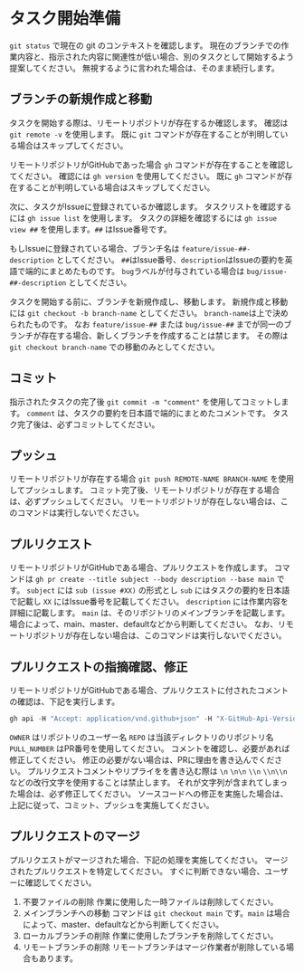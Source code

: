 # タスク開始準備

`git status` で現在の git のコンテキストを確認します。
現在のブランチでの作業内容と、指示された内容に関連性が低い場合、別のタスクとして開始するよう提案してください。
無視するように言われた場合は、そのまま続行します。

## ブランチの新規作成と移動

タスクを開始する際は、リモートリポジトリが存在するか確認します。
確認は `git remote -v` を使用します。
既に `git` コマンドが存在することが判明している場合はスキップしてください。

リモートリポジトリがGitHubであった場合 `gh` コマンドが存在することを確認してください。
確認には `gh version` を使用してください。
既に `gh` コマンドが存在することが判明している場合はスキップしてください。

次に、タスクがIssueに登録されているか確認します。
タスクリストを確認するには `gh issue list` を使用します。
タスクの詳細を確認するには `gh issue view ##` を使用します。`##` はIssue番号です。

もしIssueに登録されている場合、ブランチ名は `feature/issue-##-description` としてください。
`##`はIssue番号、`description`はIssueの要約を英語で端的にまとめたものです。
`bug`ラベルが付与されている場合は `bug/issue-##-description` としてください。

タスクを開始する前に、ブランチを新規作成し、移動します。
新規作成と移動には `git checkout -b branch-name` としてください。
`branch-name`は上で決められたものです。
なお `feature/issue-##` または `bug/issue-##` までが同一のブランチが存在する場合、新しくブランチを作成することは禁じます。
その際は `git checkout branch-name` での移動のみとしてください。

## コミット

指示されたタスクの完了後 `git commit -m "comment"` を使用してコミットします。
`comment` は、タスクの要約を日本語で端的にまとめたコメントです。
タスク完了後は、必ずコミットしてください。

## プッシュ

リモートリポジトリが存在する場合 `git push REMOTE-NAME BRANCH-NAME` を使用してプッシュします。
コミット完了後、リモートリポジトリが存在する場合は、必ずプッシュしてください。
リモートリポジトリが存在しない場合は、このコマンドは実行しないでください。

## プルリクエスト

リモートリポジトリがGitHubである場合、プルリクエストを作成します。
コマンドは `gh pr create --title subject --body description --base main` です。
`subject` には `sub (issue #XX)` の形式とし `sub` にはタスクの要約を日本語で記載し `XX` にはIssue番号を記載してください。
`description` には作業内容を詳細に記載します。
`main` は、そのリポジトリのメインブランチを記載します。場合によって、main、master、defaultなどから判断してください。
なお、リモートリポジトリが存在しない場合は、このコマンドは実行しないでください。

## プルリクエストの指摘確認、修正

リモートリポジトリがGitHubである場合、プルリクエストに付されたコメントの確認は、下記を実行します。

```powershell
gh api -H "Accept: application/vnd.github+json" -H "X-GitHub-Api-Version: 2022-11-28" /repos/OWNER/REPO/pulls/PULL_NUMBER/comments
```

`OWNER` はリポジトリのユーザー名 `REPO` は当該ディレクトリのリポジトリ名 `PULL_NUMBER` はPR番号を使用してください。
コメントを確認し、必要があれば修正してください。
修正の必要がない場合は、PRに理由を書き込んでください。
プルリクエストコメントやリプライをを書き込む際は `\n` `\n\n` `\\n` `\\n\\n` などの改行文字を使用することは禁止します。
それが文字列が含まれてしまった場合は、必ず修正してください。
ソースコードへの修正を実施した場合は、上記に従って、コミット、プッシュを実施してください。

## プルリクエストのマージ

プルリクエストがマージされた場合、下記の処理を実施してください。
マージされたプルリクエストを特定してください。
すぐに判断できない場合、ユーザーに確認してください。

1. 不要ファイルの削除
   作業に使用した一時ファイルは削除してください。
2. メインブランチへの移動
   コマンドは `git checkout main` です。`main` は場合によって、master、defaultなどから判断してください。
3. ローカルブランチの削除
   作業に使用したブランチを削除してください。
4. リモートブランチの削除
   リモートブランチはマージ作業者が削除している場合もあります。
